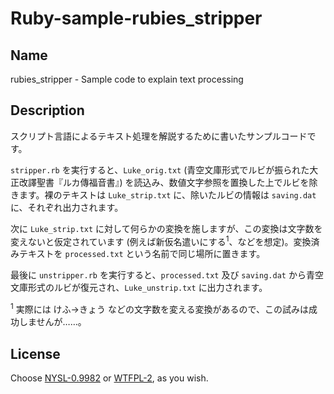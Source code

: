 # Ruby-sample-rubies_stripper

## Name

rubies_stripper - Sample code to explain text processing

## Description

スクリプト言語によるテキスト処理を解説するために書いたサンプルコードです。

`stripper.rb` を実行すると、`Luke_orig.txt` (青空文庫形式でルビが振られた大正改譯聖書『ルカ傳福音書』) を読込み、数値文字参照を置換した上でルビを除きます。裸のテキストは `Luke_strip.txt` に、除いたルビの情報は `saving.dat` に、それぞれ出力されます。

次に `Luke_strip.txt` に対して何らかの変換を施しますが、この変換は文字数を変えないと仮定されています (例えば新仮名遣いにする<sup>1</sup>、などを想定)。変換済みテキストを `processed.txt` という名前で同じ場所に置きます。

最後に `unstripper.rb` を実行すると、`processed.txt` 及び `saving.dat` から青空文庫形式のルビが復元され、`Luke_unstrip.txt` に出力されます。

<sup>1</sup> 実際には けふ→きょう などの文字数を変える変換があるので、この試みは成功しませんが……。

## License

Choose [NYSL-0.9982](http://www.kmonos.net/nysl) or [WTFPL-2](http://www.wtfpl.net/txt/copying), as you wish.
